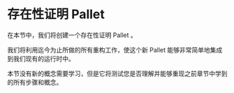 # 存在性证明 Pallet 

在本节中，我们将创建一个存在性证明 Pallet 。

我们将利用迄今为止所做的所有重构工作，使这个新 Pallet 能够非常简单地集成到我们现有的运行时中。

本节没有新的概念需要学习，但是它将测试您是否理解并能够重现之前章节中学到的所有步骤和概念。